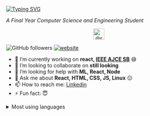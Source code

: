 [![Typing SVG](https://readme-typing-svg.herokuapp.com?font=ubuntu&color=%2302A81C&lines=Hi%2C+I'm+Ruben+Shibu;I'm+a+front-end+Developer;Ethical+Hacker)](https://git.io/typing-svg)

<!-- <h1 align="center">Hi there <img src="https://media.giphy.com/media/hvRJCLFzcasrR4ia7z/giphy.gif" width="25px">, I'm Ruben Shibu </h1> -->

<p><em>A Final Year Computer Science and Engineering Student</em></p>
<p align="center">
<a href="https://rubenshibu.medium.com/" target="blank">
<img align="center" src="https://cdn.jsdelivr.net/npm/simple-icons@3.0.1/icons/medium.svg" alt="@rubenshibu" height="30" width="30" />
</a>
</p>

<!-- [![Linkedin: anmol](https://img.shields.io/badge/rubenshibu?style=flat-square&logo=Linkedin&logoColor=white&link=https://www.linkedin.com/in/rubenshibu/)](https://www.linkedin.com/in/rubenshibu/)
 -->
![GitHub followers](https://img.shields.io/github/followers/rubenshibu?label=Follow&style=social)
[![website](https://img.shields.io/badge/Website-46a2f1.svg?&style=flat-square&logo=Google-Chrome&logoColor=white&link=http://rubenshibu.tech/)](http://rubenshibu.tech/)


- 🔭 I’m currently working on **react, [IEEE AJCE SB](https://github.com/ajceieee)** :sweat_smile:
- 👯 I’m looking to collaborate on **still looking**
- 🤔 I’m looking for help with **ML, React, Node** 
- 💬 Ask me about **React, HTML, CSS, JS, Linux** :neutral_face:
- 📫 How to reach me: [Linkedin](https://www.linkedin.com/in/ruben-shibu-b7607b183/)
- ⚡ Fun fact: :innocent:

<details>
      <summary>Most using languages</summary>
<img align="center" alt="Ruben's github stats" src="https://github-readme-stats.rubenshibu.vercel.app/api/top-langs?username=rubenshibu&show_icons=true&hide_border=true&layout=compact" />
</details>








